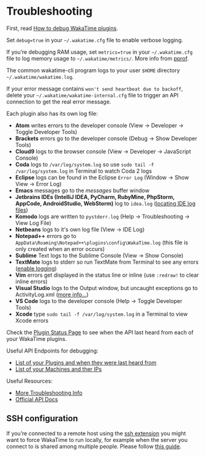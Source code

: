 # Troubleshooting

First, read [How to debug WakaTime plugins][faq debug plugins].

Set `debug=true` in your `~/.wakatime.cfg` file to enable verbose logging.

If you’re debugging RAM usage, set `metrics=true` in your `~/.wakatime.cfg` file to log memory usage to `~/.wakatime/metrics/`.
More info from [pprof][pprof].

The common wakatime-cli program logs to your user `$HOME` directory `~/.wakatime/wakatime.log`.

If your error message contains `won't send heartbeat due to backoff`, delete your `~/.wakatime/wakatime-internal.cfg` file to trigger an API connection to get the real error message.

Each plugin also has its own log file:

* **Atom** writes errors to the developer console (View -> Developer -> Toggle Developer Tools)
* **Brackets** errors go to the developer console (Debug -> Show Developer Tools)
* **Cloud9** logs to the browser console (View -> Developer -> JavaScript Console)
* **Coda** logs to `/var/log/system.log` so use `sudo tail -f /var/log/system.log` in Terminal to watch Coda 2 logs
* **Eclipse** logs can be found in the Eclipse `Error Log` (Window -> Show View -> Error Log)
* **Emacs** messages go to the *messages* buffer window
* **Jetbrains IDEs (IntelliJ IDEA, PyCharm, RubyMine, PhpStorm, AppCode, AndroidStudio, WebStorm)** log to `idea.log` ([locating IDE log files][locating IDE log files])
* **Komodo** logs are written to `pystderr.log` (Help -> Troubleshooting -> View Log File)
* **Netbeans** logs to it's own log file (View -> IDE Log)
* **Notepad++** errors go to `AppData\Roaming\Notepad++\plugins\config\WakaTime.log` (this file is only created when an error occurs)
* **Sublime** Text logs to the Sublime Console (View -> Show Console)
* **TextMate** logs to stderr so run TextMate from Terminal to see any errors ([enable logging][textmate logging])
* **Vim** errors get displayed in the status line or inline (use `:redraw!` to clear inline errors)
* **Visual Studio** logs to the Output window, but uncaught exceptions go to ActivityLog.xml ([more info...][visual studio activitylog])
* **VS Code** logs to the developer console (Help -> Toggle Developer Tools)
* **Xcode** type `sudo tail -f /var/log/system.log` in a Terminal to view Xcode errors

Check the [Plugin Status Page][plugins status] to see when the API last heard from each of your WakaTime plugins.

Useful API Endpoints for debugging:

* [List of your Plugins and when they were last heard from][user agents api]
* [List of your Machines and ther IPs][machines api]

Useful Resources:

* [More Troubleshooting Info][faq debug plugins]
* [Official API Docs][api docs]

## SSH configuration

If you’re connected to a remote host using the [ssh extension][ssh extension] you might want to force WakaTime to run locally, for example when the server you connect to is shared among multiple people. Please follow [this guide][run locally].


[faq debug plugins]: https://wakatime.com/faq#debug-plugins
[pprof]: https://go.dev/blog/pprof
[api docs]: https://wakatime.com/developers/
[locating IDE log files]: https://intellij-support.jetbrains.com/hc/en-us/articles/207241085-Locating-IDE-log-files
[ssh extension]: https://code.visualstudio.com/docs/remote/ssh
[run locally]: https://code.visualstudio.com/docs/remote/ssh#_advanced-forcing-an-extension-to-run-locally-remotely
[textmate logging]: https://github.com/textmate/textmate/wiki/Enable-Logging
[visual studio activitylog]: http://blogs.msdn.com/b/visualstudio/archive/2010/02/24/troubleshooting-with-the-activity-log.aspx
[plugins status]: https://wakatime.com/plugins/status
[user agents api]: https://wakatime.com/api/v1/users/current/user_agents
[machines api]: https://wakatime.com/api/v1/users/current/machine_names
